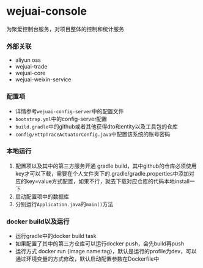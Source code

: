 # wejuai-console

为聚爱控制台服务，对项目整体的控制和统计服务

### 外部关联
- aliyun oss
- wejuai-trade
- wejuai-core
- wejuai-weixin-service

### 配置项
- 详情参考`wejuai-config-server`中的配置文件
- `bootstrap.yml`中的config-server配置
- `build.gradle`中的github或者其他获得dto和entity以及工具包的仓库
- `config/HttpTraceActuatorConfig.java`中配置该系统的账号密码

### 本地运行
1. 配置项以及其中的第三方服务开通
   gradle build，其中github的仓库必须使用key才可以下载，需要在个人文件夹下的.gradle/gradle.properties中添加对应的key=value方式配置，如果不行，就去下载对应仓库的代码本地install一下
2. 启动配置项中的数据库
3. 分别运行`Application.java`的`main()`方法

### docker build以及运行
- 运行gradle中的docker build task
- 如果配置了其中的第三方仓库可以运行docker push，会先build再push
- 运行方式 docker run {image name:tag}，默认是运行的profile为dev，可以通过环境变量的方式修改，默认启动配置参数在Dockerfile中